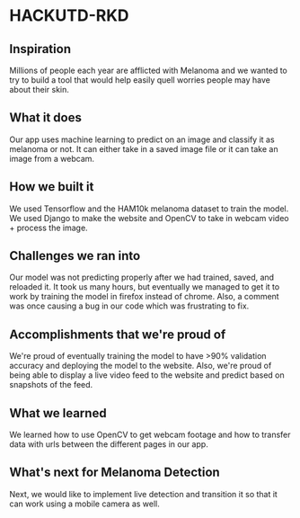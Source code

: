 # HACKUTD-RKD

## Inspiration
Millions of people each year are afflicted with Melanoma and we wanted to try to build a tool that would help easily quell worries people may have about their skin.
## What it does
Our app uses machine learning to predict on an image and classify it as melanoma or not. It can either take in a saved image file or it can take an image from a webcam.
## How we built it
We used Tensorflow and the HAM10k melanoma dataset to train the model. We used Django to make the website and OpenCV to take in webcam video +  process the image.
## Challenges we ran into
Our model was not predicting properly after we had trained, saved, and reloaded it. It took us many hours, but eventually we managed to get it to work by training the model in firefox instead of chrome. Also, a comment was once causing a bug in our code which was frustrating to fix.
## Accomplishments that we're proud of
We're proud of eventually training the model to have >90% validation accuracy and deploying the model to the website. Also, we're proud of being able to display a live video feed to the website and predict based on snapshots of the feed.
## What we learned
We learned how to use OpenCV to get webcam footage and how to transfer data with urls between the different pages in our app.
## What's next for Melanoma Detection
Next, we would like to implement live detection and transition it so that it can work using a mobile camera as well.


